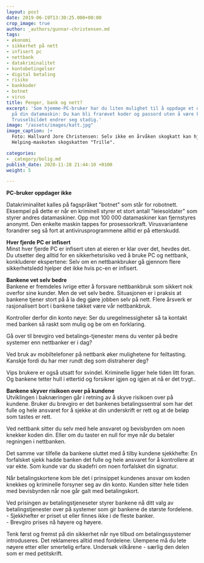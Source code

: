 ```yaml
---
layout: post
date: 2019-06-19T13:30:25.000+00:00
crop_image: true
author: _authors/gunnar-christensen.md
tags:
- økonomi
- sikkerhet på nett
- infisert pc
- nettbank
- datakriminalitet
- kontobetingelser
- digital betaling
- risiko
- bankkoder
- botnet
- virus
title: Penger, bank og nett?
excerpt: 'Som hjemme-PC-bruker har du liten mulighet til å oppdage et data-innbrudd
  på din datamaskin: Du kan bli frarøvet koder og passord uten å være klar over det.
  Trusselbildet endrer seg stadig.'
image: "/assets/images/katt.jpg"
image_caption: |+
  Foto: Hallvard Jore Christensen: Selv ikke en årvåken skogkatt kan hjelpe deg når du er utsatt for datakriminalitet og identitetstyveri.
  Helping-maskoten skogskatten "Trille".

categories:
- _category/bolig.md
publish_date: 2020-11-28 21:44:10 +0100
weight: 5

---
```

**PC-bruker oppdager ikke**

Datakriminalitet kalles på fagspråket "botnet" som står for robotnett. Eksempel på dette er når en kriminell styrer et stort antall "leiesoldater" som styrer andres datamaskiner. Opp mot 100 000 datamaskiner kan fjernstyres anonymt. Den enkelte maskin tappes for prosessorkraft. Virusvariantene forandrer seg så fort at antivirusprogrammene alltid er på etterskudd.

**Hver fjerde PC er infisert**  
Minst hver fjerde PC er infisert uten at eieren er klar over det, hevdes det. Du utsetter deg alltid for en sikkerhetsrisiko ved å bruke PC og nettbank, konkluderer ekspertene: Selv om en nettbankbruker gå gjennom flere sikkerhetsledd hjelper det ikke hvis pc-en er infisert.

**Bankene vet selv bedre**  
Bankene er fremdeles ivrige etter å forsvare nettbankbruk som sikkert nok overfor sine kunder. Men de vet selv bedre. Situasjonen er i praksis at bankene tjener stort på å la deg gjøre jobben selv på nett. Flere årsverk er rasjonalisert bort i bankene takket være vår nettbankbruk.

Kontroller derfor din konto nøye: Ser du uregelmessigheter så ta kontakt med banken så raskt som mulig og be om en forklaring.

Gå over til brevgiro ved betalings-tjenester mens du venter på bedre systemer enn nettbanker er i dag?

Ved bruk av mobiltelefoner på nettbank øker mulighetene for feiltasting. Kanskje fordi du har mer rundt deg som distraherer deg?

Vips brukere er også utsatt for svindel. Kriminelle ligger hele tiden litt foran. Og bankene tetter hull i ettertid og forsikrer igjen og igjen at nå er det trygt..

**Bankene skyver risikoen over på kundene**  
Utviklingen i baknæringen går i retning av å skyve risikoen over på kundene. Bruker du brevgiro er det bankenes betalingssentral som har det fulle og hele ansvaret for å sjekke at din underskrift er rett og at de beløp som tastes er rett.

Ved nettbank sitter du selv med hele ansvaret og bevisbyrden om noen knekker koden din. Eller om du taster en null for mye når du betaler regningen i nettbanken.

Det samme var tilfelle da bankene sluttet med å tilby kundene sjekkhefte: En forfalsket sjekk hadde banken det fulle og hele ansvaret for å kontrollere at var ekte. Som kunde var du skadefri om noen forfalsket din signatur.

Når betalingskortene kom ble det i prinsippet kundenes ansvar om koden knekkes og kriminelle forsyner seg av din konto. Kunden sitter hele tiden med bevisbyrden når noe går galt med betalingskort.

Ved prisingen av betalingstjeneseter styrer bankene nå ditt valg av betalingstjenester over på systemer som gir bankene de største fordelene.  
\- Sjekkhefter er priset ut eller finnes ikke i de fleste banker.  
\- Brevgiro prises nå høyere og høyere.

Tenk først og fremst på din sikkerhet når nye tilbud om betalingssystemer introduseres. Det reklameres alltid med fordelene: Ulempene må du lete nøyere etter eller smertelig erfare. Undersøk vilkårene - særlig den delen som er med petitskrift.